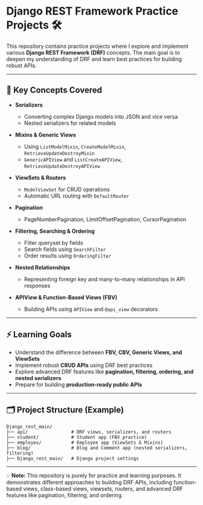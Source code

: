 # Django REST Framework Practice Projects 🛠️

This repository contains practice projects where I explore and implement various **Django REST Framework (DRF)** concepts. The main goal is to deepen my understanding of DRF and learn best practices for building robust APIs.

---

## 🔹 Key Concepts Covered

- **Serializers**  
  - Converting complex Django models into JSON and vice versa  
  - Nested serializers for related models

- **Mixins & Generic Views**  
  - Using `ListModelMixin`, `CreateModelMixin`, `RetrieveUpdateDestroyMixin`  
  - `GenericAPIView` and `ListCreateAPIView`, `RetrieveUpdateDestroyAPIView`

- **ViewSets & Routers**  
  - `ModelViewSet` for CRUD operations  
  - Automatic URL routing with `DefaultRouter`

- **Pagination**  
  - PageNumberPagination, LimitOffsetPagination, CursorPagination

- **Filtering, Searching & Ordering**  
  - Filter queryset by fields  
  - Search fields using `SearchFilter`  
  - Order results using `OrderingFilter`

- **Nested Relationships**  
  - Representing foreign key and many-to-many relationships in API responses

- **APIView & Function-Based Views (FBV)**  
  - Building APIs using `APIView` and `@api_view` decorators

---

## ⚡ Learning Goals

- Understand the difference between **FBV, CBV, Generic Views, and ViewSets**  
- Implement robust **CRUD APIs** using DRF best practices  
- Explore advanced DRF features like **pagination, filtering, ordering, and nested serializers**  
- Prepare for building **production-ready public APIs**

---

## 🗂️ Project Structure (Example)

```
Django_rest_main/
├── api/                # DRF views, serializers, and routers
├── student/            # Student app (FBV practice)
├── employes/           # Employee app (ViewSets & Mixins)
├── blog/               # Blog and Comment app (nested serializers, filtering)
├── Django_rest_main/   # Django project settings
```

---

💡 **Note:** This repository is purely for practice and learning purposes. It demonstrates different approaches to building DRF APIs, including function-based views, class-based views, viewsets, routers, and advanced DRF features like pagination, filtering, and ordering.